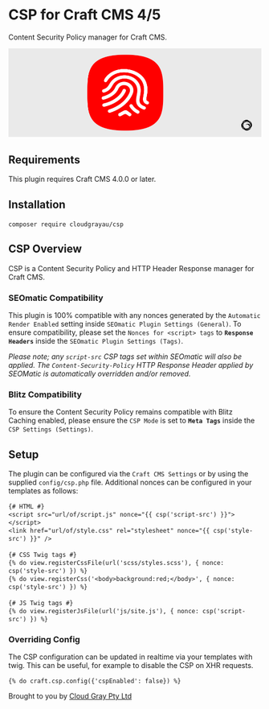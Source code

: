 # CSP for Craft CMS 4/5

Content Security Policy manager for Craft CMS.

![Screenshot](resources/csp.png)

## Requirements

This plugin requires Craft CMS 4.0.0 or later.

## Installation

`composer require cloudgrayau/csp`

## CSP Overview

CSP is a Content Security Policy and HTTP Header Response manager for Craft CMS.

### SEOmatic Compatibility

This plugin is 100% compatible with any nonces generated by the `Automatic Render Enabled` setting inside `SEOmatic Plugin Settings (General)`. To ensure compatibility, please set the `Nonces for <script> tags` to **`Response Headers`** inside the `SEOmatic Plugin Settings (Tags)`.

*Please note; any `script-src` CSP tags set within SEOmatic will also be applied.
The `Content-Security-Policy` HTTP Response Header applied by SEOMatic is automatically overridden and/or removed.*

### Blitz Compatibility

To ensure the Content Security Policy remains compatible with Blitz Caching enabled, please ensure the `CSP Mode` is set to **`Meta Tags`** inside the `CSP Settings (Settings)`.

## Setup ##

The plugin can be configured via the `Craft CMS Settings` or by using the supplied `config/csp.php` file.
Additional nonces can be configured in your templates as follows:

```twig
{# HTML #}
<script src="url/of/script.js" nonce="{{ csp('script-src') }}"></script>
<link href="url/of/style.css" rel="stylesheet" nonce="{{ csp('style-src') }}" />

{# CSS Twig tags #}
{% do view.registerCssFile(url('scss/styles.scss'), { nonce: csp('style-src') }) %}
{% do view.registerCss('<body>background:red;</body>', { nonce: csp('style-src') }) %}

{# JS Twig tags #}
{% do view.registerJsFile(url('js/site.js'), { nonce: csp('script-src') }) %}
```

### Overriding Config

The CSP configuration can be updated in realtime via your templates with twig. This can be useful, for example to disable the CSP on XHR requests.

```twig
{% do craft.csp.config({'cspEnabled': false}) %}
```

Brought to you by [Cloud Gray Pty Ltd](https://cloudgray.com.au/)
